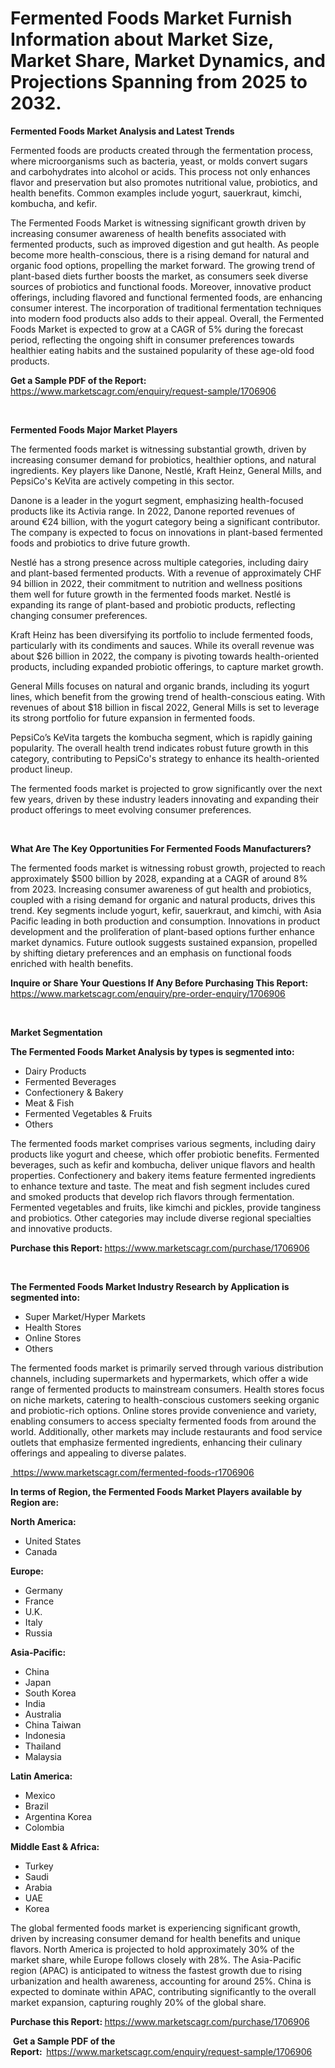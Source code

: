 <p><h1>Fermented Foods Market Furnish Information about Market Size, Market Share, Market Dynamics, and Projections Spanning from 2025 to 2032.</h1></p><p><strong>Fermented Foods Market Analysis and Latest Trends</strong></p>
<p><p>Fermented foods are products created through the fermentation process, where microorganisms such as bacteria, yeast, or molds convert sugars and carbohydrates into alcohol or acids. This process not only enhances flavor and preservation but also promotes nutritional value, probiotics, and health benefits. Common examples include yogurt, sauerkraut, kimchi, kombucha, and kefir.</p><p>The Fermented Foods Market is witnessing significant growth driven by increasing consumer awareness of health benefits associated with fermented products, such as improved digestion and gut health. As people become more health-conscious, there is a rising demand for natural and organic food options, propelling the market forward. The growing trend of plant-based diets further boosts the market, as consumers seek diverse sources of probiotics and functional foods. Moreover, innovative product offerings, including flavored and functional fermented foods, are enhancing consumer interest. The incorporation of traditional fermentation techniques into modern food products also adds to their appeal. Overall, the Fermented Foods Market is expected to grow at a CAGR of 5% during the forecast period, reflecting the ongoing shift in consumer preferences towards healthier eating habits and the sustained popularity of these age-old food products.</p></p>
<p><strong>Get a Sample PDF of the Report:&nbsp;</strong> <a href="https://www.marketscagr.com/enquiry/request-sample/1706906?utm_campaign=2529&utm_medium=2&utm_source=Github&utm_content=ia&utm_term=16042025&utm_id=fermented-foods">https://www.marketscagr.com/enquiry/request-sample/1706906</a></p>
<p>&nbsp;</p>
<p><strong>Fermented Foods Major Market Players</strong></p>
<p><p>The fermented foods market is witnessing substantial growth, driven by increasing consumer demand for probiotics, healthier options, and natural ingredients. Key players like Danone, Nestlé, Kraft Heinz, General Mills, and PepsiCo's KeVita are actively competing in this sector.</p><p>Danone is a leader in the yogurt segment, emphasizing health-focused products like its Activia range. In 2022, Danone reported revenues of around €24 billion, with the yogurt category being a significant contributor. The company is expected to focus on innovations in plant-based fermented foods and probiotics to drive future growth.</p><p>Nestlé has a strong presence across multiple categories, including dairy and plant-based fermented products. With a revenue of approximately CHF 94 billion in 2022, their commitment to nutrition and wellness positions them well for future growth in the fermented foods market. Nestlé is expanding its range of plant-based and probiotic products, reflecting changing consumer preferences.</p><p>Kraft Heinz has been diversifying its portfolio to include fermented foods, particularly with its condiments and sauces. While its overall revenue was about $26 billion in 2022, the company is pivoting towards health-oriented products, including expanded probiotic offerings, to capture market growth.</p><p>General Mills focuses on natural and organic brands, including its yogurt lines, which benefit from the growing trend of health-conscious eating. With revenues of about $18 billion in fiscal 2022, General Mills is set to leverage its strong portfolio for future expansion in fermented foods.</p><p>PepsiCo’s KeVita targets the kombucha segment, which is rapidly gaining popularity. The overall health trend indicates robust future growth in this category, contributing to PepsiCo's strategy to enhance its health-oriented product lineup.</p><p>The fermented foods market is projected to grow significantly over the next few years, driven by these industry leaders innovating and expanding their product offerings to meet evolving consumer preferences.</p></p>
<p>&nbsp;</p>
<p><strong>What Are The Key Opportunities For Fermented Foods Manufacturers?</strong></p>
<p><p>The fermented foods market is witnessing robust growth, projected to reach approximately $500 billion by 2028, expanding at a CAGR of around 8% from 2023. Increasing consumer awareness of gut health and probiotics, coupled with a rising demand for organic and natural products, drives this trend. Key segments include yogurt, kefir, sauerkraut, and kimchi, with Asia Pacific leading in both production and consumption. Innovations in product development and the proliferation of plant-based options further enhance market dynamics. Future outlook suggests sustained expansion, propelled by shifting dietary preferences and an emphasis on functional foods enriched with health benefits.</p></p>
<p><strong>Inquire or Share Your Questions If Any Before Purchasing This Report:</strong> <a href="https://www.marketscagr.com/enquiry/pre-order-enquiry/1706906?utm_campaign=2529&utm_medium=2&utm_source=Github&utm_content=ia&utm_term=16042025&utm_id=fermented-foods">https://www.marketscagr.com/enquiry/pre-order-enquiry/1706906</a></p>
<p>&nbsp;</p>
<p><strong>Market Segmentation</strong></p>
<p><strong>The Fermented Foods Market Analysis by types is segmented into:</strong></p>
<p><ul><li>Dairy Products</li><li>Fermented Beverages</li><li>Confectionery & Bakery</li><li>Meat & Fish</li><li>Fermented Vegetables & Fruits</li><li>Others</li></ul></p>
<p><p>The fermented foods market comprises various segments, including dairy products like yogurt and cheese, which offer probiotic benefits. Fermented beverages, such as kefir and kombucha, deliver unique flavors and health properties. Confectionery and bakery items feature fermented ingredients to enhance texture and taste. The meat and fish segment includes cured and smoked products that develop rich flavors through fermentation. Fermented vegetables and fruits, like kimchi and pickles, provide tanginess and probiotics. Other categories may include diverse regional specialties and innovative products.</p></p>
<p><strong>Purchase this Report:&nbsp;</strong><a href="https://www.marketscagr.com/purchase/1706906?utm_campaign=2529&utm_medium=2&utm_source=Github&utm_content=ia&utm_term=16042025&utm_id=fermented-foods">https://www.marketscagr.com/purchase/1706906</a></p>
<p>&nbsp;</p>
<p><strong>The Fermented Foods Market Industry Research by Application is segmented into:</strong></p>
<p><ul><li>Super Market/Hyper Markets</li><li>Health Stores</li><li>Online Stores</li><li>Others</li></ul></p>
<p><p>The fermented foods market is primarily served through various distribution channels, including supermarkets and hypermarkets, which offer a wide range of fermented products to mainstream consumers. Health stores focus on niche markets, catering to health-conscious customers seeking organic and probiotic-rich options. Online stores provide convenience and variety, enabling consumers to access specialty fermented foods from around the world. Additionally, other markets may include restaurants and food service outlets that emphasize fermented ingredients, enhancing their culinary offerings and appealing to diverse palates.</p></p>
<p><a href="https://www.marketscagr.com/fermented-foods-r1706906?utm_campaign=2529&utm_medium=2&utm_source=Github&utm_content=ia&utm_term=16042025&utm_id=fermented-foods">&nbsp;https://www.marketscagr.com/fermented-foods-r1706906</a></p>
<p><strong>In terms of Region, the Fermented Foods Market Players available by Region are:</strong></p>
<p>
    <p> <strong> North America: </strong>
        <ul>
            <li>United States</li>
            <li>Canada</li>
        </ul>
        </p> 
    <p> <strong> Europe: </strong>
        <ul>
            <li>Germany</li>
            <li>France</li>
            <li>U.K.</li>
            <li>Italy</li>
            <li>Russia</li>
        </ul>
        </p> 
    <p> <strong> Asia-Pacific: </strong>
        <ul>
            <li>China</li>
            <li>Japan</li>
            <li>South Korea</li>
            <li>India</li>
            <li>Australia</li>
            <li>China Taiwan</li>
            <li>Indonesia</li>
            <li>Thailand</li>
            <li>Malaysia</li>
        </ul>
        </p> 
    <p> <strong> Latin America: </strong>
        <ul>
            <li>Mexico</li>
            <li>Brazil</li>
            <li>Argentina Korea</li>
            <li>Colombia</li>
        </ul>
        </p> 
    <p> <strong> Middle East & Africa: </strong>
        <ul>
            <li>Turkey</li>
            <li>Saudi</li>
            <li>Arabia</li>
            <li>UAE</li>
            <li>Korea</li>
        </ul>
    </p>
    </p>
<p><p>The global fermented foods market is experiencing significant growth, driven by increasing consumer demand for health benefits and unique flavors. North America is projected to hold approximately 30% of the market share, while Europe follows closely with 28%. The Asia-Pacific region (APAC) is anticipated to witness the fastest growth due to rising urbanization and health awareness, accounting for around 25%. China is expected to dominate within APAC, contributing significantly to the overall market expansion, capturing roughly 20% of the global share.</p></p>
<p><strong>Purchase this Report: </strong><a href="https://www.marketscagr.com/purchase/1706906?utm_campaign=2529&utm_medium=2&utm_source=Github&utm_content=ia&utm_term=16042025&utm_id=fermented-foods">https://www.marketscagr.com/purchase/1706906</a></p>
<p>&nbsp;<strong>Get a Sample PDF of the Report:&nbsp;&nbsp;</strong><a href="https://www.marketscagr.com/enquiry/request-sample/1706906?utm_campaign=2529&utm_medium=2&utm_source=Github&utm_content=ia&utm_term=16042025&utm_id=fermented-foods">https://www.marketscagr.com/enquiry/request-sample/1706906</a></p>
<p><strong></strong></p>
<p><p></p><p></p><p></p></p>